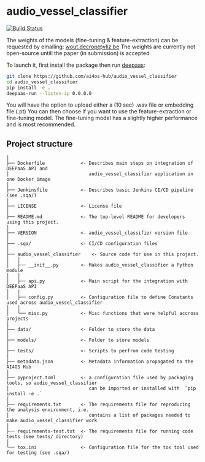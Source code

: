 # audio_vessel_classifier
[![Build Status](https://jenkins.services.ai4os.eu/buildStatus/icon?job=AI4OS-hub/audio-vessel-classification/main)](https://jenkins.services.ai4os.eu/job/AI4OS-hub/job/audio-vessel-classification/job/main/)

The weights of the models (fine-tuning & feature-extraction) can be requested by emailing: wout.decrop@vliz.be
The weights are currently not open-source untill the paper (in submission) is accepted

To launch it, first install the package then run [deepaas](https://github.com/ai4os/DEEPaaS):
```bash
git clone https://github.com/ai4os-hub/audio_vessel_classifier
cd audio_vessel_classifier
pip install -e .
deepaas-run --listen-ip 0.0.0.0
```

You will have the option to upload either a (10 sec) .wav file or  embedding file (.pt)
You can then choose if you want to use the feature-extraction or fine-tuning model. The fine-tuning model has a slightly higher performance and is most recommended.

## Project structure
```
│
├── Dockerfile             <- Describes main steps on integration of DEEPaaS API and
│                             audio_vessel_classifier application in one Docker image
│
├── Jenkinsfile            <- Describes basic Jenkins CI/CD pipeline (see .sqa/)
│
├── LICENSE                <- License file
│
├── README.md              <- The top-level README for developers using this project.
│
├── VERSION                <- audio_vessel_classifier version file
│
├── .sqa/                  <- CI/CD configuration files
│
├── audio_vessel_classifier    <- Source code for use in this project.
│   │
│   ├── __init__.py        <- Makes audio_vessel_classifier a Python module
│   │
│   ├── api.py             <- Main script for the integration with DEEPaaS API
│   |
│   ├── config.py          <- Configuration file to define Constants used across audio_vessel_classifier
│   │
│   └── misc.py            <- Misc functions that were helpful accross projects
│
├── data/                  <- Folder to store the data
│
├── models/                <- Folder to store models
│   
├── tests/                 <- Scripts to perfrom code testing
|
├── metadata.json          <- Metadata information propagated to the AI4OS Hub
│
├── pyproject.toml         <- a configuration file used by packaging tools, so audio_vessel_classifier
│                             can be imported or installed with  `pip install -e .`                             
│
├── requirements.txt       <- The requirements file for reproducing the analysis environment, i.e.
│                             contains a list of packages needed to make audio_vessel_classifier work
│
├── requirements-test.txt  <- The requirements file for running code tests (see tests/ directory)
│
└── tox.ini                <- Configuration file for the tox tool used for testing (see .sqa/)
```
